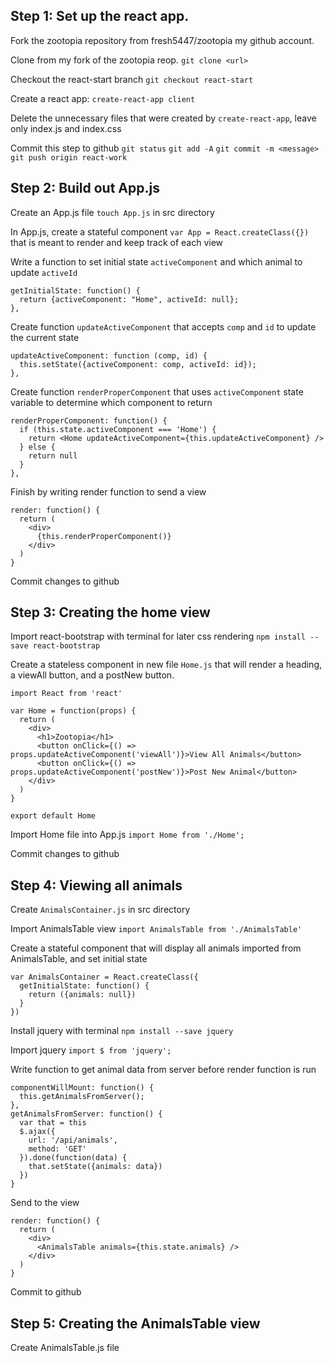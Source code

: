 ## Step 1: Set up the react app.

Fork the zootopia repository from fresh5447/zootopia my github account.

Clone from my fork of the zootopia reop. `git clone <url>`

Checkout the react-start branch `git checkout react-start`

Create a react app: `create-react-app client`

Delete the unnecessary files that were created by `create-react-app`, leave only index.js and index.css

Commit this step to github
`git status`
`git add -A`
`git commit -m <message>`
`git push origin react-work`

## Step 2: Build out App.js

Create an App.js file `touch App.js` in src directory

In App.js, create a stateful component `var App = React.createClass({})` that is meant to render and keep track of each view

Write a function to set initial state `activeComponent` and which animal to update `activeId`
```
getInitialState: function() {
  return {activeComponent: "Home", activeId: null};
},
```

Create function `updateActiveComponent` that accepts `comp` and `id` to update the current state
```
updateActiveComponent: function (comp, id) {
  this.setState({activeComponent: comp, activeId: id});
},
```

Create function `renderProperComponent` that uses `activeComponent` state variable to determine which component to return
```
renderProperComponent: function() {
  if (this.state.activeComponent === 'Home') {
    return <Home updateActiveComponent={this.updateActiveComponent} />
  } else {
    return null
  }
},
```

Finish by writing render function to send a view
```
render: function() {
  return (
    <div>
      {this.renderProperComponent()}
    </div>
  )
}
```

Commit changes to github

## Step 3: Creating the home view

Import react-bootstrap with terminal for later css rendering `npm install --save react-bootstrap`

Create a stateless component in new file `Home.js` that will render a heading, a viewAll button, and a postNew button.
```
import React from 'react'

var Home = function(props) {
  return (
    <div>
      <h1>Zootopia</h1>
      <button onClick={() => props.updateActiveComponent('viewAll')}>View All Animals</button>
      <button onClick={() => props.updateActiveComponent('postNew')}>Post New Animal</button>
    </div>
  )
}

export default Home
```

Import Home file into App.js
`import Home from './Home';`

Commit changes to github

## Step 4: Viewing all animals

Create `AnimalsContainer.js` in src directory

Import AnimalsTable view `import AnimalsTable from './AnimalsTable'`

Create a stateful component that will display all animals imported from AnimalsTable, and set initial state
```
var AnimalsContainer = React.createClass({
  getInitialState: function() {
    return ({animals: null})
  }
})
```

Install jquery with terminal `npm install --save jquery`

Import jquery `import $ from 'jquery';`

Write function to get animal data from server before render function is run
```
componentWillMount: function() {
  this.getAnimalsFromServer();
},
getAnimalsFromServer: function() {
  var that = this
  $.ajax({
    url: '/api/animals',
    method: 'GET'
  }).done(function(data) {
    that.setState({animals: data})
  })
}
```

Send to the view
```
render: function() {
  return (
    <div>
      <AnimalsTable animals={this.state.animals} />
    </div>
  )
}
```

Commit to github

## Step 5: Creating the AnimalsTable view

Create AnimalsTable.js file
